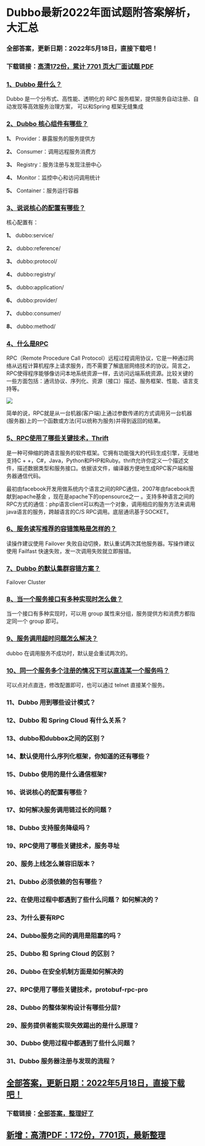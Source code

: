 # Dubbo最新2022年面试题附答案解析，大汇总


### 全部答案，更新日期：2022年5月18日，直接下载吧！

### 下载链接：[高清172份，累计 7701 页大厂面试题  PDF](https://gitee.com/souyunku/DevBooks/blob/master/docs/index.md)



### [1、Dubbo 是什么？](https://gitee.com/souyunku/DevBooks/blob/master/docs/Dubbo/Dubbo最新2021年面试题附答案解析，大汇总.md#1dubbo-是什么)  


Dubbo 是一个分布式、高性能、透明化的 RPC 服务框架，提供服务自动注册、自动发现等高效服务治理方案， 可以和Spring 框架无缝集成


### [2、Dubbo 核心组件有哪些？](https://gitee.com/souyunku/DevBooks/blob/master/docs/Dubbo/Dubbo最新2021年面试题附答案解析，大汇总.md#2dubbo-核心组件有哪些)  


**1、** Provider：暴露服务的服务提供方

**2、** Consumer：调用远程服务消费方

**3、** Registry：服务注册与发现注册中心

**4、** Monitor：监控中心和访问调用统计

**5、** Container：服务运行容器


### [3、说说核心的配置有哪些？](https://gitee.com/souyunku/DevBooks/blob/master/docs/Dubbo/Dubbo最新2021年面试题附答案解析，大汇总.md#3说说核心的配置有哪些)  


核心配置有：

**1、** dubbo:service/

**2、** dubbo:reference/

**3、** dubbo:protocol/

**4、** dubbo:registry/

**5、** dubbo:application/

**6、** dubbo:provider/

**7、** dubbo:consumer/

**8、** dubbo:method/


### [4、什么是RPC](https://gitee.com/souyunku/DevBooks/blob/master/docs/Dubbo/Dubbo最新2021年面试题附答案解析，大汇总.md#4什么是rpc)  


RPC（Remote Procedure Call Protocol）远程过程调用协议，它是一种通过网络从远程计算机程序上请求服务，而不需要了解底层网络技术的协议。简言之，RPC使得程序能够像访问本地系统资源一样，去访问远端系统资源。比较关键的一些方面包括：通讯协议、序列化、资源（接口）描述、服务框架、性能、语言支持等。

![](https://gitee.com/souyunkutech/souyunku-home/raw/master/images/souyunku-web/2020/5/2/026/54/80_3.png#alt=80%5C_3.png)

简单的说，RPC就是从一台机器(客户端)上通过参数传递的方式调用另一台机器(服务器)上的一个函数或方法(可以统称为服务)并得到返回的结果。


### [5、RPC使用了哪些关键技术，Thrift](https://gitee.com/souyunku/DevBooks/blob/master/docs/Dubbo/Dubbo最新2021年面试题附答案解析，大汇总.md#5rpc使用了哪些关键技术thrift)  


是一种可伸缩的跨语言服务的软件框架。它拥有功能强大的代码生成引擎，无缝地支持C + +，C#，Java，Python和PHP和Ruby。thrift允许你定义一个描述文件，描述数据类型和服务接口。依据该文件，编译器方便地生成RPC客户端和服务器通信代码。

最初由facebook开发用做系统内个语言之间的RPC通信，2007年由facebook贡献到apache基金 ，现在是apache下的opensource之一 。支持多种语言之间的RPC方式的通信：php语言client可以构造一个对象，调用相应的服务方法来调用java语言的服务，跨越语言的C/S RPC调用。底层通讯基于SOCKET。


### [6、服务读写推荐的容错策略是怎样的？](https://gitee.com/souyunku/DevBooks/blob/master/docs/Dubbo/Dubbo最新2021年面试题附答案解析，大汇总.md#6服务读写推荐的容错策略是怎样的)  


读操作建议使用 Failover 失败自动切换，默认重试两次其他服务器。写操作建议使用 Failfast 快速失败，发一次调用失败就立即报错。


### [7、Dubbo 的默认集群容错方案？](https://gitee.com/souyunku/DevBooks/blob/master/docs/Dubbo/Dubbo最新2021年面试题附答案解析，大汇总.md#7dubbo-的默认集群容错方案)  


Failover Cluster


### [8、当一个服务接口有多种实现时怎么做？](https://gitee.com/souyunku/DevBooks/blob/master/docs/Dubbo/Dubbo最新2021年面试题附答案解析，大汇总.md#8当一个服务接口有多种实现时怎么做)  


当一个接口有多种实现时，可以用 group 属性来分组，服务提供方和消费方都指定同一个 group 即可。


### [9、服务调用超时问题怎么解决？](https://gitee.com/souyunku/DevBooks/blob/master/docs/Dubbo/Dubbo最新2021年面试题附答案解析，大汇总.md#9服务调用超时问题怎么解决)  


dubbo 在调用服务不成功时，默认是会重试两次的。


### [10、同一个服务多个注册的情况下可以直连某一个服务吗？](https://gitee.com/souyunku/DevBooks/blob/master/docs/Dubbo/Dubbo最新2021年面试题附答案解析，大汇总.md#10同一个服务多个注册的情况下可以直连某一个服务吗)  


可以点对点直连，修改配置即可，也可以通过 telnet 直接某个服务。


### 11、Dubbo 用到哪些设计模式？
### 12、Dubbo 和 Spring Cloud 有什么关系？
### 13、dubbo和dubbox之间的区别？
### 14、默认使用什么序列化框架，你知道的还有哪些？
### 15、Dubbo 使用的是什么通信框架?
### 16、说说核心的配置有哪些？
### 17、如何解决服务调用链过长的问题？
### 18、Dubbo 支持服务降级吗？
### 19、RPC使用了哪些关键技术，服务寻址
### 20、服务上线怎么兼容旧版本？
### 21、Dubbo 必须依赖的包有哪些？
### 22、在使用过程中都遇到了些什么问题？ 如何解决的？
### 23、为什么要有RPC
### 24、Dubbo服务之间的调用是阻塞的吗？
### 25、Dubbo 和 Spring Cloud 的区别？
### 26、Dubbo 在安全机制方面是如何解决的
### 27、RPC使用了哪些关键技术，protobuf-rpc-pro
### 28、Dubbo 的整体架构设计有哪些分层?
### 29、服务提供者能实现失效踢出的是什么原理？
### 30、Dubbo 使用过程中都遇到了些什么问题？
### 31、Dubbo 服务器注册与发现的流程？





## [全部答案，更新日期：2022年5月18日，直接下载吧！](https://gitee.com/souyunku/DevBooks/blob/master/docs/daan.md)

### 下载链接：[全部答案，整理好了](https://gitee.com/souyunku/DevBooks/blob/master/docs/daan.md)




## [新增：高清PDF：172份，7701页，最新整理](https://gitee.com/souyunku/DevBooks/blob/master/docs/daan.md)




